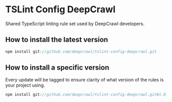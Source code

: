 # TSLint Config DeepCrawl

Shared TypeScript linting rule set used by DeepCrawl developers.

## How to install the latest version

```javascript
npm install git://github.com/deepcrawl/tslint-config-deepcrawl.git
```

## How to install a specific version

Every update will be tagged to ensure clarity of what version of the rules is your project using.

```javascript
npm install git://github.com/deepcrawl/tslint-config-deepcrawl.git#1.0.0
```
